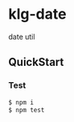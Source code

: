 # klg-date
date util

## QuickStart

<!-- add docs here for user -->

### Test

```bash
$ npm i
$ npm test
```

